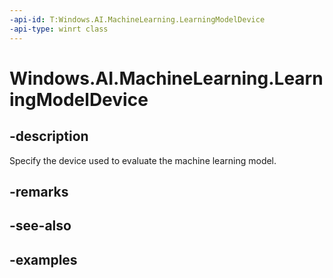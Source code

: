 ```yaml
---
-api-id: T:Windows.AI.MachineLearning.LearningModelDevice
-api-type: winrt class
---
```


<!-- Class syntax.
public class LearningModelDevice
-->

# Windows.AI.MachineLearning.LearningModelDevice

## -description

Specify the device used to evaluate the machine learning model.

## -remarks

## -see-also

## -examples
